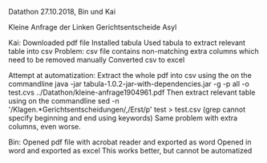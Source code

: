 Datathon 27.10.2018, Bin und Kai

Kleine Anfrage der Linken Gerichtsentscheide Asyl

Kai:
Downloaded pdf file
Installed tabula
Used tabula to extract relevant table into csv
Problem: csv file contains non-matching extra columns which need to be removed manually
Converted csv to excel

Attempt at automatization:
Extract the whole pdf into csv using the on the commandline
java -jar tabula-1.0.2-jar-with-dependencies.jar -g -p all -o test.cvs ../Datathon/kleine-anfrage1904961.pdf
Then extract relevant table using on the commandline
sed -n '/Klagen.*Gerichtsentscheidungen/,/Erst/p' test > test.csv
(grep cannot specify beginning and end using keywords)
Same problem with extra columns, even worse.

Bin:
Opened pdf file with acrobat reader and exported as word
Opened in word and exported as excel
This works better, but cannot be automatized



